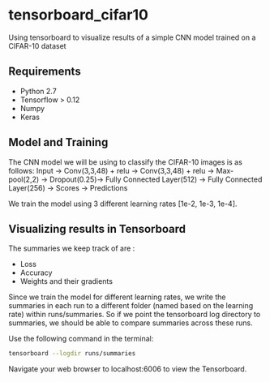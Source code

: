 # tensorboard_cifar10
Using tensorboard to visualize results of a simple CNN model trained on a CIFAR-10 dataset  

## Requirements

- Python 2.7
- Tensorflow > 0.12
- Numpy
- Keras

## Model and Training
The CNN model we will be using to classify the CIFAR-10 images is as follows:
Input → Conv(3,3,48) + relu → Conv(3,3,48) + relu → Max-pool(2,2) → Dropout(0.25)→ Fully Connected Layer(512) → Fully Connected Layer(256) → Scores → Predictions

We train the model using 3 different learning rates [1e-2, 1e-3, 1e-4].  

## Visualizing results in Tensorboard 
The summaries we keep track of are :
- Loss
- Accuracy
- Weights and their gradients 

Since we train the model for different learning rates, we write the summaries in each run to a different folder (named based on the learning rate) within runs/summaries. So if we point the tensorboard log directory to summaries, we should be able to compare summaries across these runs. 

Use the following command in the terminal:

```bash
tensorboard --logdir runs/summaries
```

 Navigate your web browser to localhost:6006 to view the Tensorboard. 

